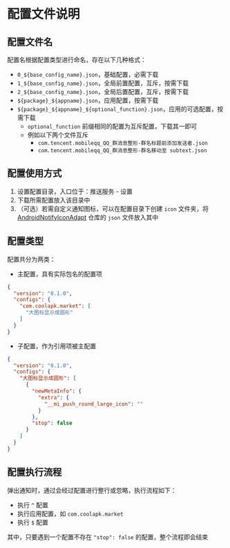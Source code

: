 # 配置文件说明

## 配置文件名
配置名根据配置类型进行命名，存在以下几种格式：
- `0_${base_config_name}.json`，基础配置，必需下载
- `1_${base_config_name}.json`，全局前置配置，互斥，按需下载
- `2_${base_config_name}.json`，全局后置配置，互斥，按需下载
- `${package}_${appname}.json`，应用配置，按需下载
- `${package}_${appname}_${optional_function}.json`，应用的可选配置，按需下载
    - `optional_function` 前缀相同的配置为互斥配置，下载其一即可
    - 例如以下两个文件互斥
        - `com.tencent.mobileqq_QQ_群消息整形-群名标题前添加发送者.json`
        - `com.tencent.mobileqq_QQ_群消息整形-群名移动至 subtext.json`

## 配置使用方式
1. 设置配置目录，入口位于：推送服务 - 设置
2. 下载所需配置放入该目录中
3. （可选）若需自定义通知图标，可以在配置目录下创建 `icon` 文件夹，将 [AndroidNotifyIconAdapt](https://github.com/fankes/AndroidNotifyIconAdapt) 仓库的 `json` 文件放入其中

## 配置类型
配置共分为两类：
- 主配置，具有实际包名的配置项
``` json
{
  "version": "0.1.0",
  "configs": {
    "com.coolapk.market": [
      "大图标显示成圆形"
    ]
  }
}

```
- 子配置，作为引用项被主配置
``` json
{
  "version": "0.1.0",
  "configs": {
    "大图标显示成圆形": [
      {
        "newMetaInfo": {
          "extra": {
            "__mi_push_round_large_icon": ""
          }
        },
        "stop": false
      }
    ]
  }
}

```

## 配置执行流程
弹出通知时，通过会经过配置进行整行或忽略，执行流程如下：
- 执行 `^` 配置
- 执行应用配置，如 `com.coolapk.market`
- 执行 `$` 配置

其中，只要遇到一个配置不存在 `"stop": false` 的配置，整个流程即会结束